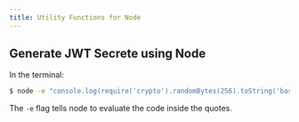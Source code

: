 ```yaml
---
title: Utility Functions for Node
---
```


## Generate JWT Secrete using Node

In the terminal:

```bash
$ node -e "console.log(require('crypto').randomBytes(256).toString('base64'));"
```

The `-e` flag tells node to evaluate the code inside the quotes.
